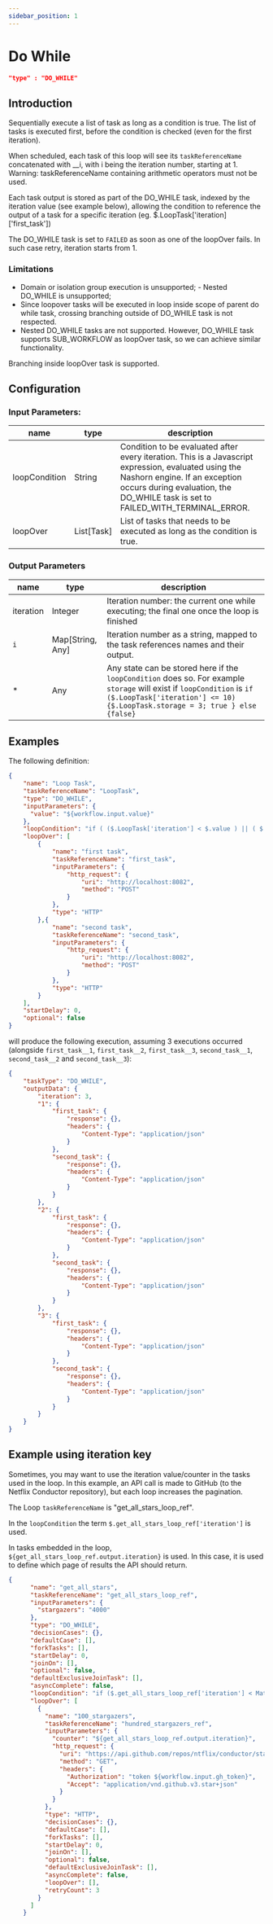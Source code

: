 ```yaml
---
sidebar_position: 1
---
```


# Do While
```json
"type" : "DO_WHILE"
```
## Introduction
Sequentially execute a list of task as long as a condition is true. 
The list of tasks is executed first, before the condition is checked (even for the first iteration).

When scheduled, each task of this loop will see its `taskReferenceName` concatenated with __i, with i being the iteration number, starting at 1. Warning: taskReferenceName containing arithmetic operators must not be used.

Each task output is stored as part of the DO_WHILE task, indexed by the iteration value (see example below), allowing the condition to reference the output of a task for a specific iteration (eg. $.LoopTask['iteration]['first_task'])

The DO_WHILE task is set to `FAILED` as soon as one of the loopOver fails. In such case retry, iteration starts from 1.

### Limitations 
- Domain or isolation group execution is unsupported; - Nested DO_WHILE is unsupported; 
- Since loopover tasks will be executed in loop inside scope of parent do while task, crossing branching outside of DO_WHILE task is not respected.
- Nested DO_WHILE tasks are not supported. However, DO_WHILE task supports SUB_WORKFLOW as loopOver task, so we can achieve similar functionality.

Branching inside loopOver task is supported.



## Configuration

### Input Parameters:

| name          | type       | description                                                                                                                                                                                                             |
|---------------|------------|-------------------------------------------------------------------------------------------------------------------------------------------------------------------------------------------------------------------------|
| loopCondition | String     | Condition to be evaluated after every iteration. This is a Javascript expression, evaluated using the Nashorn engine. If an exception occurs during evaluation, the DO_WHILE task is set to FAILED_WITH_TERMINAL_ERROR. |
| loopOver      | List[Task] | List of tasks that needs to be executed as long as the condition is true.                                                                                                                                               |

### Output Parameters

| name      | type             | description                                                                                                                                                                                           |
|-----------|------------------|-------------------------------------------------------------------------------------------------------------------------------------------------------------------------------------------------------|
| iteration | Integer          | Iteration number: the current one while executing; the final one once the loop is finished                                                                                                            |
| `i`       | Map[String, Any] | Iteration number as a string, mapped to the task references names and their output.                                                                                                                   |
| *         | Any              | Any state can be stored here if the `loopCondition` does so. For example `storage` will exist if `loopCondition` is `if ($.LoopTask['iteration'] <= 10) {$.LoopTask.storage = 3; true } else {false}` |

## Examples

The following definition:
```json
{
    "name": "Loop Task",
    "taskReferenceName": "LoopTask",
    "type": "DO_WHILE",
    "inputParameters": {
      "value": "${workflow.input.value}"
    },
    "loopCondition": "if ( ($.LoopTask['iteration'] < $.value ) || ( $.first_task['response']['body'] > 10)) { false; } else { true; }",
    "loopOver": [
        {
            "name": "first task",
            "taskReferenceName": "first_task",
            "inputParameters": {
                "http_request": {
                    "uri": "http://localhost:8082",
                    "method": "POST"
                }
            },
            "type": "HTTP"
        },{
            "name": "second task",
            "taskReferenceName": "second_task",
            "inputParameters": {
                "http_request": {
                    "uri": "http://localhost:8082",
                    "method": "POST"
                }
            },
            "type": "HTTP"
        }
    ],
    "startDelay": 0,
    "optional": false
}
```

will produce the following execution, assuming 3 executions occurred (alongside `first_task__1`, `first_task__2`, `first_task__3`,
`second_task__1`, `second_task__2` and `second_task__3`):

```json
{
    "taskType": "DO_WHILE",
    "outputData": {
        "iteration": 3,
        "1": {
            "first_task": {
                "response": {},
                "headers": {
                    "Content-Type": "application/json"
                }
            },
            "second_task": {
                "response": {},
                "headers": {
                    "Content-Type": "application/json"
                }
            }
        },
        "2": {
            "first_task": {
                "response": {},
                "headers": {
                    "Content-Type": "application/json"
                }
            },
            "second_task": {
                "response": {},
                "headers": {
                    "Content-Type": "application/json"
                }
            }
        },
        "3": {
            "first_task": {
                "response": {},
                "headers": {
                    "Content-Type": "application/json"
                }
            },
            "second_task": {
                "response": {},
                "headers": {
                    "Content-Type": "application/json"
                }
            }
        }
    }
}
```

## Example using iteration key

Sometimes, you may want to use the iteration value/counter in the tasks used in the loop.  In this example, an API call is made to GitHub (to the Netflix Conductor repository), but each loop increases the pagination.

The Loop ```taskReferenceName``` is "get_all_stars_loop_ref".

In the ```loopCondition``` the term ```$.get_all_stars_loop_ref['iteration']``` is used.

In tasks embedded in the loop, ```${get_all_stars_loop_ref.output.iteration}``` is used.  In this case, it is used to define which page of results the API should return.

```json
{
      "name": "get_all_stars",
      "taskReferenceName": "get_all_stars_loop_ref",
      "inputParameters": {
        "stargazers": "4000"
      },
      "type": "DO_WHILE",
      "decisionCases": {},
      "defaultCase": [],
      "forkTasks": [],
      "startDelay": 0,
      "joinOn": [],
      "optional": false,
      "defaultExclusiveJoinTask": [],
      "asyncComplete": false,
      "loopCondition": "if ($.get_all_stars_loop_ref['iteration'] < Math.ceil($.stargazers/100)) { true; } else { false; }",
      "loopOver": [
        {
          "name": "100_stargazers",
          "taskReferenceName": "hundred_stargazers_ref",
          "inputParameters": {
            "counter": "${get_all_stars_loop_ref.output.iteration}",
            "http_request": {
              "uri": "https://api.github.com/repos/ntflix/conductor/stargazers?page=${get_all_stars_loop_ref.output.iteration}&per_page=100",
              "method": "GET",
              "headers": {
                "Authorization": "token ${workflow.input.gh_token}",
                "Accept": "application/vnd.github.v3.star+json"
              }
            }
          },
          "type": "HTTP",
          "decisionCases": {},
          "defaultCase": [],
          "forkTasks": [],
          "startDelay": 0,
          "joinOn": [],
          "optional": false,
          "defaultExclusiveJoinTask": [],
          "asyncComplete": false,
          "loopOver": [],
          "retryCount": 3
        }
      ]
    }

```
